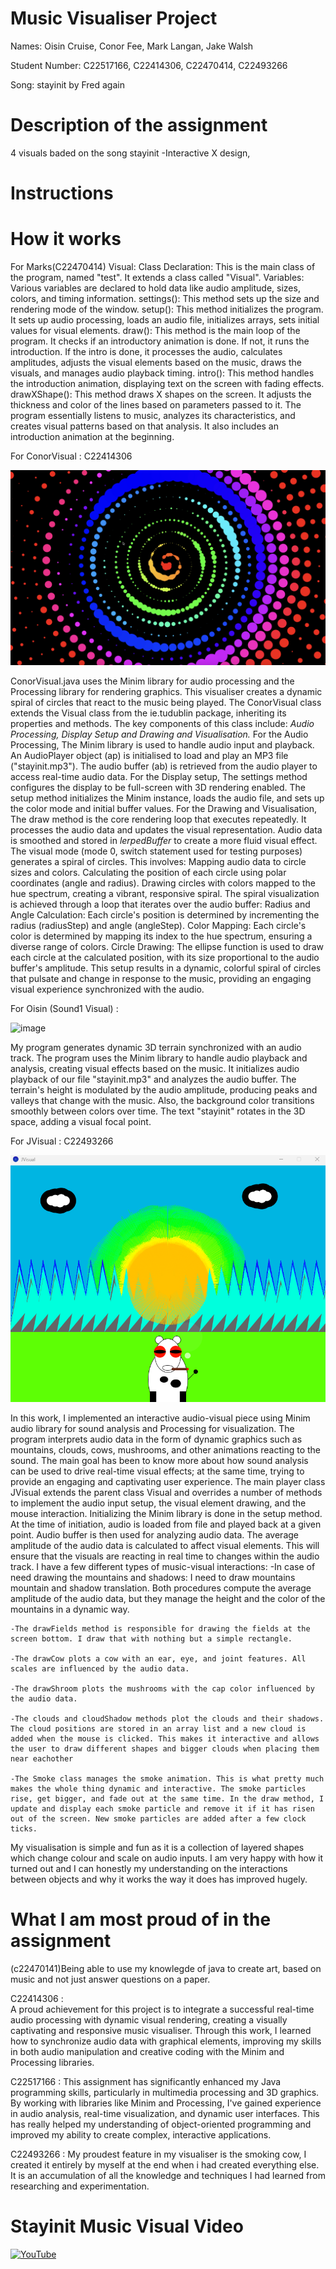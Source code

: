 # Music Visualiser Project

Names: Oisin Cruise, Conor Fee, Mark Langan, Jake Walsh

Student Number: C22517166, C22414306, C22470414, C22493266

Song: stayinit by Fred again



# Description of the assignment
4 visuals baded on the song stayinit
-Interactive X design, 

# Instructions

# How it works
For Marks(C22470414) Visual:
Class Declaration: This is the main class of the program, named "test". It extends a class called "Visual".
Variables: Various variables are declared to hold data like audio amplitude, sizes, colors, and timing information.
settings(): This method sets up the size and rendering mode of the window.
setup(): This method initializes the program. It sets up audio processing, loads an audio file, initializes arrays, sets initial values for visual elements.
draw(): This method is the main loop of the program. It checks if an introductory animation is done. If not, it runs the introduction. If the intro is done, it processes the audio, calculates amplitudes, adjusts the visual elements based on the music, draws the visuals, and manages audio playback timing.
intro(): This method handles the introduction animation, displaying text on the screen with fading effects.
drawXShape(): This method draws X shapes on the screen. It adjusts the thickness and color of the lines based on parameters passed to it.
The program essentially listens to music, analyzes its characteristics, and creates visual patterns based on that analysis. It also includes an introduction animation at the beginning.

For ConorVisual : C22414306

![An image](images/ConorVisual.png)

ConorVisual.java uses the Minim library for audio processing and the Processing library for rendering graphics. This visualiser creates a dynamic spiral of circles that react to the music being played.
The ConorVisual class extends the Visual class from the ie.tudublin package, inheriting its properties and methods. The key components of this class include: *Audio Processing, Display Setup and Drawing and Visualisation.*
For the Audio Processing, The Minim library is used to handle audio input and playback. An AudioPlayer object (ap) is initialised to load and play an MP3 file ("stayinit.mp3").
The audio buffer (ab) is retrieved from the audio player to access real-time audio data.
For the Display setup, The settings method configures the display to be full-screen with 3D rendering enabled. The setup method initializes the Minim instance, loads the audio file, and sets up the color mode and initial buffer values.
For the Drawing and Visualisation, The draw method is the core rendering loop that executes repeatedly. It processes the audio data and updates the visual representation. Audio data is smoothed and stored in *lerpedBuffer* to create a more fluid visual effect.
The visual mode (mode 0, switch statement used for testing purposes) generates a spiral of circles. This involves: Mapping audio data to circle sizes and colors. Calculating the position of each circle using polar coordinates (angle and radius). Drawing circles with colors mapped to the hue spectrum, creating a vibrant, responsive spiral.
The spiral visualization is achieved through a loop that iterates over the audio buffer:
Radius and Angle Calculation: Each circle's position is determined by incrementing the radius (radiusStep) and angle (angleStep).
Color Mapping: Each circle's color is determined by mapping its index to the hue spectrum, ensuring a diverse range of colors.
Circle Drawing: The ellipse function is used to draw each circle at the calculated position, with its size proportional to the audio buffer's amplitude.
This setup results in a dynamic, colorful spiral of circles that pulsate and change in response to the music, providing an engaging visual experience synchronized with the audio.

For Oisin (Sound1 Visual) :

![image](https://github.com/ConorFee/MusicVisuals/assets/124153553/3490fcbb-ca93-4d77-a476-577c0ba979a1)

My program  generates dynamic 3D terrain synchronized with an audio track. The program uses the Minim library to handle audio playback and analysis, creating visual effects based on the music. It initializes audio playback of our file "stayinit.mp3" and analyzes the audio buffer. The terrain's height is modulated by the audio amplitude, producing peaks and valleys that change with the music. Also, the background color transitions smoothly between colors over time. The text "stayinit" rotates in the 3D space, adding a visual focal point.

For JVisual : C22493266

![An image](images/ProjectJ.png)

In this work, I implemented an interactive audio-visual piece using Minim audio library for sound analysis and Processing for visualization. The program interprets audio data in the form of dynamic graphics such as mountains, clouds, cows, mushrooms, and other animations reacting to the sound. The main goal has been to know more about how sound analysis can be used to drive real-time visual effects; at the same time, trying to provide an engaging and captivating user experience. The main player class JVisual extends the parent class Visual and overrides a number of methods to implement the audio input setup, the visual element drawing, and the mouse interaction.
Initializing the Minim library is done in the setup method. At the time of initiation, audio is loaded from file and played back at a given point. Audio buffer is then used for analyzing audio data. The average amplitude of the audio data is calculated to affect visual elements. This will ensure that the visuals are reacting in real time to changes within the audio track.
I have a few different types of music-visual interactions:
    -In case of need drawing the mountains and shadows: I need to draw mountains mountain and shadow translation. Both procedures compute the average amplitude of the audio data, but they manage the height and the color of the mountains in a dynamic way.

    -The drawFields method is responsible for drawing the fields at the screen bottom. I draw that with nothing but a simple rectangle.

    -The drawCow plots a cow with an ear, eye, and joint features. All scales are influenced by the audio data.

    -The drawShroom plots the mushrooms with the cap color influenced by the audio data.

    -The clouds and cloudShadow methods plot the clouds and their shadows. The cloud positions are stored in an array list and a new cloud is added when the mouse is clicked. This makes it interactive and allows the user to draw different shapes and bigger clouds when placing them near eachother

    -The Smoke class manages the smoke animation. This is what pretty much makes the whole thing dynamic and interactive. The smoke particles rise, get bigger, and fade out at the same time. In the draw method, I update and display each smoke particle and remove it if it has risen out of the screen. New smoke particles are added after a few clock ticks.

My visualisation is simple and fun as it is a collection of layered shapes which change colour and scale on audio inputs. I am very happy with how it turned out and I can honestly my understanding on the interactions between objects and why it works the way it does has improved hugely.












# What I am most proud of in the assignment
(c22470141)Being able to use my knowlegde of java to create art, based on music and not just answer questions on a paper.

C22414306 :  
A proud achievement for this project is to integrate a successful real-time audio processing with dynamic visual rendering, creating a visually captivating and responsive music visualiser. 
Through this work, I learned how to synchronize audio data with graphical elements, improving my skills in both audio manipulation and creative coding with the Minim and Processing libraries.

C22517166 :
This assignment has significantly enhanced my Java programming skills, particularly in multimedia processing and 3D graphics. By working with libraries like Minim and Processing, I've gained experience in audio analysis, real-time visualization, and dynamic user interfaces. This has really helped my understanding of object-oriented programming and improved my ability to create complex, interactive applications.

C22493266 :
My proudest feature in my visualiser is the smoking cow, I created it entirely by myself at the end when i had created everything else. It is an accumulation of all the knowledge and techniques I had learned from researching and experimentation.

# Stayinit Music Visual Video

[![YouTube](http://img.youtube.com/vi/6M4VD_6KQxA/0.jpg)](https://youtu.be/6M4VD_6KQxA)

